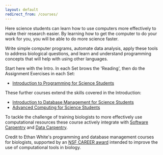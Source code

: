 ```yaml
---
layout: default
redirect_from: /courses/
---
```

Here science students can learn how to use computers more effectively to make their research easier. By learning how to get the computer to do your work for you, you will be able to do more science faster. 

Write simple computer programs, automate data analysis, apply these tools to address biological questions, and learn and understand programming concepts that will help with using other languages.  

Start here with the Intro. In each Set brows the 'Reading', then do the Assignment Exercises in each Set:


* [Introduction to Programming for Science Students](/programming)



These further courses extend the skills covered in the Introduction:

* [Introduction to Database Management for Science Students](/databases)
* [Advanced Computing for Science Students](/advanced)

To tackle the challenge of training biologists to more effectively use
computational resources these course actively integrate
with [Software Carpentry](http://software-carpentry.org) and
[Data Carpentry](http://datacarpentry.org).

Credit to Ethan White's programming and database management
courses for biologists, supported by an [NSF CAREER award](http://nsf.gov/awardsearch/showAward?AWD_ID=0953694) intended
to improve the use of computational tools in biology.  

